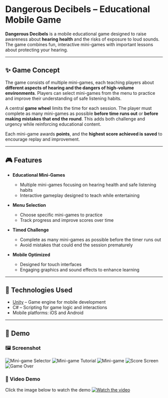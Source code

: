 # Dangerous Decibels – Educational Mobile Game

**Dangerous Decibels** is a mobile educational game designed to raise awareness about **hearing health** and the risks of exposure to loud sounds. The game combines fun, interactive mini-games with important lessons about protecting your hearing.

---

## ✨ Game Concept

The game consists of multiple mini-games, each teaching players about **different aspects of hearing and the dangers of high-volume environments**. Players can select mini-games from the menu to practice and improve their understanding of safe listening habits.

A central **game wheel** limits the time for each session. The player must complete as many mini-games as possible **before time runs out** or **before making mistakes that end the round**. This adds both challenge and urgency while reinforcing educational content.

Each mini-game awards **points**, and the **highest score achieved is saved** to encourage replay and improvement.

---

## 🎮 Features

- **Educational Mini-Games**
  - Multiple mini-games focusing on hearing health and safe listening habits
  - Interactive gameplay designed to teach while entertaining

- **Menu Selection**
  - Choose specific mini-games to practice
  - Track progress and improve scores over time

- **Timed Challenge**
  - Complete as many mini-games as possible before the timer runs out
  - Avoid mistakes that could end the session prematurely

- **Mobile Optimized**
  - Designed for touch interfaces
  - Engaging graphics and sound effects to enhance learning

---

## 🚀 Technologies Used

- [Unity](https://unity.com/) – Game engine for mobile development  
- C# – Scripting for game logic and interactions  
- Mobile platforms: iOS and Android  

---

## 📸 Demo  

### 🖼️ Screenshot
![Mini-game Selector](https://imgur.com/InSFCOT.png)
![Mini-game Tutorial](https://imgur.com/FVtGtef.png)
![Mini-game](https://imgur.com/YOO8rPu.png)
![Score Screen](https://imgur.com/DwxSf27.png)
![Game Over](https://imgur.com/Fu3Kp3w.png)

### 🎥 Video Demo
Click the image below to watch the demo
[![Watch the video](https://imgur.com/aPl8CoW.png)](https://youtu.be/_iac1XYDXNU)
